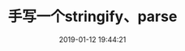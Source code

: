 ---
title: 手写一个stringify、parse
date: 2019-01-12 19:44:21
tags: [InterviewQuestion, JavaScript]
categories: [InterviewQuestion]
description: 手写一个stringify、parse
---